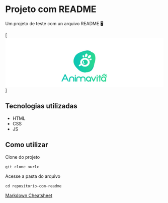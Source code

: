 # Projeto com README
Um projeto de teste com un arquivo README 🖥️

[<img src="./tela.gif" alt="gif da tela inicial do projeto xy">]

## Tecnologias utilizadas
- HTML
- CSS
- JS
## Como utilizar

Clone do projeto
```
git clone <url>
```

Acesse a pasta do arquivo
```
cd repositorio-com-readme
```
<!-- [Markdown Cheatsheet](https://github.com/adam-p/markdown-here/wiki/Markdown-Cheatsheet) -->
<a href="https://github.com/adam-p/markdown-here/wiki/Markdown-Cheatsheet" target="_blank">Markdown Cheatsheet</a>